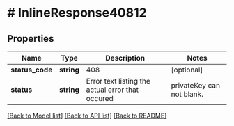 # # InlineResponse40812

## Properties

Name | Type | Description | Notes
------------ | ------------- | ------------- | -------------
**status_code** | **string** | 408 | [optional]
**status** | **string** | Error text listing the actual error that occured  |  privateKey can not blank. | [optional]

[[Back to Model list]](../../README.md#models) [[Back to API list]](../../README.md#endpoints) [[Back to README]](../../README.md)
